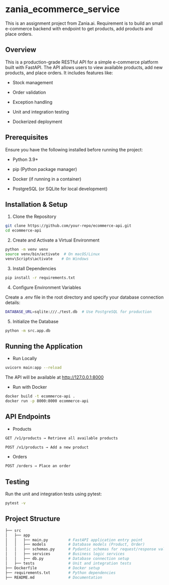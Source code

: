 # zania_ecommerce_service
This is an assignment project from Zania.ai. Requirement is to build an small e-commerce backend with endpoint to get products, add products and place orders.

## Overview

This is a production-grade RESTful API for a simple e-commerce platform built with FastAPI. The API allows users to view available products, add new products, and place orders. It includes features like:

* Stock management

* Order validation

* Exception handling

* Unit and integration testing

* Dockerized deployment

## Prerequisites

Ensure you have the following installed before running the project:

* Python 3.9+

* pip (Python package manager)

* Docker (if running in a container)

* PostgreSQL (or SQLite for local development)

## Installation & Setup

1. Clone the Repository

```bash
git clone https://github.com/your-repo/ecommerce-api.git
cd ecommerce-api
```

2. Create and Activate a Virtual Environment

```bash
python -m venv venv
source venv/bin/activate  # On macOS/Linux
venv\Scripts\activate    # On Windows
```

3. Install Dependencies
```bash
pip install -r requirements.txt
```

4. Configure Environment Variables

Create a .env file in the root directory and specify your database connection details:

```bash
DATABASE_URL=sqlite:///./test.db  # Use PostgreSQL for production
```

5. Initialize the Database

```bash
python -m src.app.db
```

## Running the Application

* Run Locally

```bash
uvicorn main:app --reload
```
The API will be available at http://127.0.0.1:8000

* Run with Docker
```bash
docker build -t ecommerce-api .
docker run -p 8000:8000 ecommerce-api
```

## API Endpoints

* Products

```bash
GET /v1/products → Retrieve all available products

POST /v1/products → Add a new product
```

* Orders
```bash
POST /orders → Place an order
```

## Testing

Run the unit and integration tests using pytest:
```bash
pytest -v
```

## Project Structure
```bash
├── src
│   ├── app
│   │   ├── main.py         # FastAPI application entry point
│   │   ├── models          # Database models (Product, Order)
│   │   ├── schemas.py      # Pydantic schemas for request/response validation
│   │   ├── services        # Business logic services
│   │   ├── db.py           # Database connection setup
│   ├── tests               # Unit and integration tests
├── Dockerfile              # Docker setup
├── requirements.txt        # Python dependencies
├── README.md               # Documentation
```
